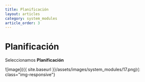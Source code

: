 ```yaml
---
title: Planificación
layout: articles
category: system_modules
article_order: 3
---
```

# Planificación

Seleccionamos **Planificación**

![image]({{ site.baseurl }}/assets/images/system_modules/17.png){: class="img-responsive"}
